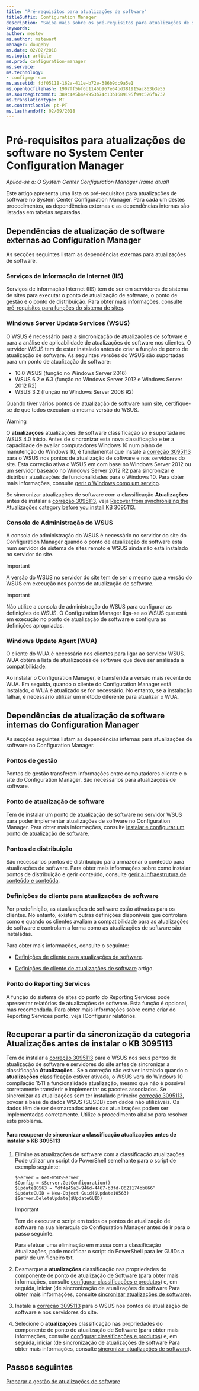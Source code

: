 ```yaml
---
title: "Pré-requisitos para atualizações de software"
titleSuffix: Configuration Manager
description: "Saiba mais sobre os pré-requisitos para atualizações de software no System Center Configuration Manager."
keywords: 
author: mestew
ms.author: mstewart
manager: dougeby
ms.date: 02/02/2018
ms.topic: article
ms.prod: configuration-manager
ms.service: 
ms.technology:
- configmgr-sum
ms.assetid: fdf05118-162a-411e-b72e-386b9dc9a5e1
ms.openlocfilehash: 1907ff5bf6b1146b967e64bd381915ac863b3e55
ms.sourcegitcommit: 389c4e5b4e9953b74c13b1689195f99c526fa737
ms.translationtype: MT
ms.contentlocale: pt-PT
ms.lasthandoff: 02/09/2018
---
```

# <a name="prerequisites-for-software-updates-in-system-center-configuration-manager"></a>Pré-requisitos para atualizações de software no System Center Configuration Manager

*Aplica-se a: O System Center Configuration Manager (ramo atual)*

Este artigo apresenta uma lista os pré-requisitos para atualizações de software no System Center Configuration Manager. Para cada um destes procedimentos, as dependências externas e as dependências internas são listadas em tabelas separadas.  

## <a name="software-update-dependencies-external-to-configuration-manager"></a>Dependências de atualização de software externas ao Configuration Manager  
 As secções seguintes listam as dependências externas para atualizações de software.  

### <a name="internet-information-services-iis"></a>Serviços de Informação de Internet (IIS)  
 Serviços de informação Internet (IIS) tem de ser em servidores de sistema de sites para executar o ponto de atualização de software, o ponto de gestão e o ponto de distribuição. Para obter mais informações, consulte [pré-requisitos para funções do sistema de sites](../../core/plan-design/configs/site-and-site-system-prerequisites.md).  

### <a name="windows-server-update-services-wsus"></a>Windows Server Update Services (WSUS)  
 O WSUS é necessário para a sincronização de atualizações de software e para a análise de aplicabilidade de atualizações de software nos clientes. O servidor WSUS tem de estar instalado antes de criar a função de ponto de atualização de software. As seguintes versões do WSUS são suportadas para um ponto de atualização de software:  

-   10.0 WSUS (função no Windows Server 2016)
-   WSUS 6.2 e 6.3 (função no Windows Server 2012 e Windows Server 2012 R2)  
-   WSUS 3.2 (função no Windows Server 2008 R2)  

 Quando tiver vários pontos de atualização de software num site, certifique-se de que todos executam a mesma versão do WSUS.  

> [!WARNING]  
>  O **atualizações** atualizações de software classificação só é suportada no WSUS 4.0 início. Antes de sincronizar esta nova classificação e ter a capacidade de avaliar computadores Windows 10 num plano de manutenção do Windows 10, é fundamental que instale a [correção 3095113](https://support.microsoft.com/kb/3095113) para o WSUS nos pontos de atualização de software e nos servidores do site. Esta correção ativa o WSUS em com base no Windows Server 2012 ou um servidor baseado no Windows Server 2012 R2 para sincronizar e distribuir atualizações de funcionalidades para o Windows 10. Para obter mais informações, consulte [gerir o Windows como um serviço](../../osd/deploy-use/manage-windows-as-a-service.md).  
>   
>  Se sincronizar atualizações de software com a classificação **Atualizações** antes de instalar a [correção 3095113](https://support.microsoft.com/kb/3095113), veja [Recover from synchronizing the Atualizações category before you install KB 3095113](#BKMK_RecoverUpgrades).  

### <a name="wsus-administration-console"></a>Consola de Administração do WSUS  
 A consola de administração do WSUS é necessário no servidor do site do Configuration Manager quando o ponto de atualização de software está num servidor de sistema de sites remoto e WSUS ainda não está instalado no servidor do site.  

> [!IMPORTANT]  
>  A versão do WSUS no servidor do site tem de ser o mesmo que a versão do WSUS em execução nos pontos de atualização de software.  

> [!IMPORTANT]  
>  Não utilize a consola de administração do WSUS para configurar as definições de WSUS. O Configuration Manager liga-se ao WSUS que está em execução no ponto de atualização de software e configura as definições apropriadas.  

### <a name="windows-update-agent-wua"></a>Windows Update Agent (WUA)  
 O cliente do WUA é necessário nos clientes para ligar ao servidor WSUS. WUA obtém a lista de atualizações de software que deve ser analisada a compatibilidade.  

 Ao instalar o Configuration Manager, é transferida a versão mais recente do WUA. Em seguida, quando o cliente do Configuration Manager está instalado, o WUA é atualizado se for necessário. No entanto, se a instalação falhar, é necessário utilizar um método diferente para atualizar o WUA.  

## <a name="software-update-dependencies-internal-to-configuration-manager"></a>Dependências de atualização de software internas do Configuration Manager  
 As secções seguintes listam as dependências internas para atualizações de software no Configuration Manager.  

### <a name="management-points"></a>Pontos de gestão  
 Pontos de gestão transferem informações entre computadores cliente e o site do Configuration Manager. São necessários para atualizações de software.  

### <a name="software-update-point"></a>Ponto de atualização de software  
 Tem de instalar um ponto de atualização de software no servidor WSUS para poder implementar atualizações de software no Configuration Manager. Para obter mais informações, consulte [instalar e configurar um ponto de atualização de software](../get-started/install-a-software-update-point.md).

### <a name="distribution-points"></a>Pontos de distribuição  
 São necessários pontos de distribuição para armazenar o conteúdo para atualizações de software. Para obter mais informações sobre como instalar pontos de distribuição e gerir conteúdo, consulte [gerir a infraestrutura de conteúdo e conteúda](../../core/servers/deploy/configure/manage-content-and-content-infrastructure.md).  

### <a name="client-settings-for-software-updates"></a>Definições de cliente para atualizações de software  
 Por predefinição, as atualizações de software estão ativadas para os clientes. No entanto, existem outras definições disponíveis que controlam como e quando os clientes avaliam a compatibilidade para as atualizações de software e controlam a forma como as atualizações de software são instaladas.  

 Para obter mais informações, consulte o seguinte:  

-   [Definições de cliente para atualizações de software](../get-started/manage-settings-for-software-updates.md#BKMK_ClientSettings).   

-   [Definições de cliente de atualizações de software](../../core/clients/deploy/about-client-settings.md#software-updates) artigo.  

### <a name="reporting-services-point"></a>Ponto do Reporting Services  
 A função do sistema de sites do ponto do Reporting Services pode apresentar relatórios de atualizações de software. Esta função é opcional, mas recomendada. Para obter mais informações sobre como criar do Reporting Services ponto, veja [Configurar relatórios.  

##  <a name="BKMK_RecoverUpgrades"></a> Recuperar a partir da sincronização da categoria Atualizações antes de instalar o KB 3095113  
 Tem de instalar a [correção 3095113](https://support.microsoft.com/kb/3095113) para o WSUS nos seus pontos de atualização de software e servidores do site antes de sincronizar a classificação **Atualizações** . Se a correção não estiver instalado quando o **atualizações** classificação estiver ativada, o WSUS verá do Windows 10 compilação 1511 a funcionalidade atualização, mesmo que não é possível corretamente transferir e implementar os pacotes associados. Se sincronizar as atualizações sem ter instalado primeiro [correção 3095113](https://support.microsoft.com/kb/3095113), povoar a base de dados WSUS (SUSDB) com dados não utilizáveis. Os dados têm de ser desmarcados antes das atualizações podem ser implementadas corretamente. Utilize o procedimento abaixo para resolver este problema.  

#### <a name="to-recover-from-synchronizing-the-upgrades-classification-before-you-install-kb-3095113"></a>Para recuperar de sincronizar a classificação atualizações antes de instalar o KB 3095113  

1.  Elimine as atualizações de software com a classificação atualizações. Pode utilizar um script do PowerShell semelhante para o script de exemplo seguinte:  

    ```  
    $Server = Get-WSUSServer  
    $Config = $Server.GetConfiguration()  
    $Update10563 = “df4e45a3-946d-4467-b3fd-8621174bb666”  
    $UpdateGUID = New-Object Guid($Update10563)  
    $Server.DeleteUpdate($UpdateGUID)  
    ```  

    > [!IMPORTANT]  
    >  Tem de executar o script em todos os pontos de atualização de software na sua hierarquia do Configuration Manager antes de ir para o passo seguinte.  

     Para efetuar uma eliminação em massa com a classificação Atualizações, pode modificar o script do PowerShell para ler GUIDs a partir de um ficheiro txt.  

2.  Desmarque a **atualizações** classificação nas propriedades do componente de ponto de atualização de Software (para obter mais informações, consulte [configurar classificações e produtos](../get-started/configure-classifications-and-products.md)) e, em seguida, iniciar (de sincronização de atualizações de software Para obter mais informações, consulte [sincronizar atualizações de software](../get-started/synchronize-software-updates.md)).  

3.  Instale a [correção 3095113](https://support.microsoft.com/kb/3095113) para o WSUS nos pontos de atualização de software e nos servidores do site.  

4.  Selecione o **atualizações** classificação nas propriedades do componente de ponto de atualização de Software (para obter mais informações, consulte [configurar classificações e produtos](../get-started/configure-classifications-and-products.md)) e, em seguida, iniciar (de sincronização de atualizações de software Para obter mais informações, consulte [sincronizar atualizações de software](../get-started/synchronize-software-updates.md)).  

## <a name="next-steps"></a>Passos seguintes
[Preparar a gestão de atualizações de software](../get-started/prepare-for-software-updates-management.md)
